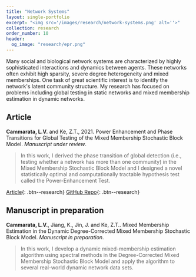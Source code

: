 ```yaml
---
title: "Network Systems"
layout: single-portfolio
excerpt: "<img src='/images/research/network-systems.png' alt=''>"
collection: research
order_number: 10
header: 
  og_image: "research/epr.png"
---
```

Many social and biological network systems are characterized by highly sophisticated interactions and dynamics between agents. These networks often exhibit high sparsity, severe degree heterogeneity and mixed memberships. One task of great scientific interest is to identify the network's latent community structure. My research has focused on problems including global testing in static networks and mixed membership estimation in dynamic networks.

## Article

**Cammarata, L.V.** and Ke, Z.T., 2021. Power Enhancement and Phase Transitions for Global Testing of the Mixed Membership Stochastic Block Model. *Manuscript under review*.

> In this work, I derived the phase transition of global detection (i.e., testing whether a network has more than one community) in the Mixed Membership Stochastic Block Model and I designed a novel statistically optimal and computationally tractable hypothesis test called the Power-Enhancement Test.
> 
[Article](https://arxiv.org/abs/2204.11109){: .btn--research} [GitHub Repo](){: .btn--research}

## Manuscript in preparation

**Cammarata, L.V.**, Jiang, K., Jin, J. and Ke, Z.T.. Mixed Membership Estimation in the Dynamic Degree-Corrected Mixed Membership Stochastic Block Model. *Manuscript in preparation*.

> In this work, I develop a dynamic mixed-membership estimation algorithm using spectral methods in the Degree-Corrected Mixed Membership Stochastic Block Model and apply the algorithm to several real-world dynamic network data sets.
